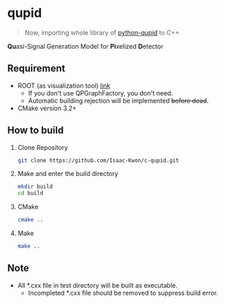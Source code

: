 # qupid

> Now, importing whole library of [python-qupid](https://github.com/Isaac-Kwon/qupid) to C++

**Qu**asi-Signal Generation Model for **Pi**xelized **D**etector

## Requirement

* ROOT (as visualization tool) [link](https://root.cern)
    * If you don't use QPGraphFactory, you don't need.
    * Automatic building rejection will be implemented ~~before dead~~.
* CMake version 3.2+

## How to build

1. Clone Repository

   ```bash
   git clone https://github.com/Isaac-Kwon/c-qupid.git
   ```

2. Make and enter the build directory

   ```bash
   mkdir build
   cd build
   ```

3. CMake

   ```bash
   cmake ..
   ```

4. Make

   ```bash
   make ..
   ```

## Note

* All *.cxx file in test directory will be built as executable.
  * Incompleted *.cxx file should be removed to suppress build error.
